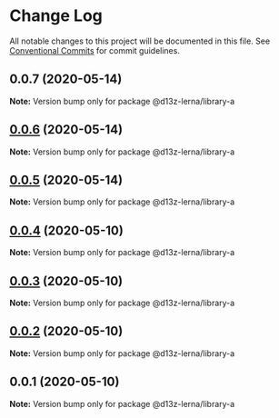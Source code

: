 # Change Log

All notable changes to this project will be documented in this file.
See [Conventional Commits](https://conventionalcommits.org) for commit guidelines.

## 0.0.7 (2020-05-14)

**Note:** Version bump only for package @d13z-lerna/library-a





## [0.0.6](https://github.com/dvelasquez/d13z-lerna/compare/@d13z-lerna/library-a@0.0.5...@d13z-lerna/library-a@0.0.6) (2020-05-14)

**Note:** Version bump only for package @d13z-lerna/library-a





## [0.0.5](https://github.com/dvelasquez/d13z-lerna/compare/@d13z-lerna/library-a@0.0.4...@d13z-lerna/library-a@0.0.5) (2020-05-14)

**Note:** Version bump only for package @d13z-lerna/library-a





## [0.0.4](https://github.com/dvelasquez/d13z-lerna/compare/@d13z-lerna/library-a@0.0.3...@d13z-lerna/library-a@0.0.4) (2020-05-10)

**Note:** Version bump only for package @d13z-lerna/library-a





## [0.0.3](https://github.com/dvelasquez/d13z-lerna/compare/@d13z-lerna/library-a@0.0.2...@d13z-lerna/library-a@0.0.3) (2020-05-10)

**Note:** Version bump only for package @d13z-lerna/library-a





## [0.0.2](https://github.com/dvelasquez/d13z-lerna/compare/@d13z-lerna/library-a@0.0.1...@d13z-lerna/library-a@0.0.2) (2020-05-10)

**Note:** Version bump only for package @d13z-lerna/library-a





## 0.0.1 (2020-05-10)

**Note:** Version bump only for package @d13z-lerna/library-a
